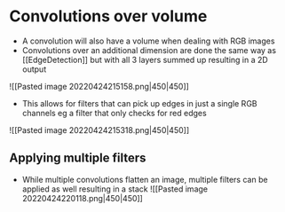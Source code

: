 # Convolutions over volume
- A convolution will also have a volume when dealing with RGB images
- Convolutions over an additional dimension are done the same way as [[EdgeDetection]] but with all 3 layers summed up resulting in a 2D output

![[Pasted image 20220424215158.png|450|450]]

- This allows for filters that can pick up edges in just a single RGB channels eg a filter that only checks for red edges

![[Pasted image 20220424215318.png|450|450]]

## Applying multiple filters 
- While multiple convolutions flatten an image, multiple filters can be applied as well resulting in a stack
![[Pasted image 20220424220118.png|450|450]]